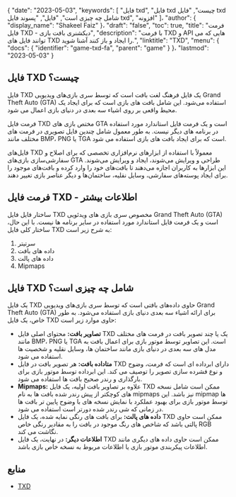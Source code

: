 {
  "date": "2023-05-03",
  "keywords": [
"فایل txd",
"فایل txd چیست",
"فایل txd شامل چه چیزی است",
"فایل",
"پسوند فایل txd",
"افزونه"
]،
  "author": {
    "display_name": "Shakeel Faiz"
}،
  "draft": "false",
  "toc": true,
  "title": "فرمت فایل TXD - دیکشنری بافت بازی",
  "description": "با فرمت TXD و API هایی که می توانند فایل های TXD را ایجاد و باز کنند آشنا شوید.",
  "linktitle": "TXD",
  "menu": {
    "docs": {
      "identifier": "game-txd-fa",
      "parent": "game"
}
}،
  "lastmod": "2023-05-03"
}

## فایل TXD چیست؟

فایل TXD یک فایل فرهنگ لغت بافت است که توسط سری بازی‌های ویدیویی Grand Theft Auto (GTA) استفاده می‌شود. این شامل بافت های بازی است که برای ایجاد یک محیط واقعی بر روی اشیاء سه بعدی در دنیای بازی اعمال می شود.

فرمت فایل TXD مختص بازی های GTA است و یک فرمت فایل استاندارد مورد استفاده در برنامه های دیگر نیست. به طور معمول شامل چندین فایل تصویری در فرمت های مختلف مانند BMP، PNG یا TGA است که برای ایجاد بافت های بازی استفاده می شود.

فایل‌های TXD معمولاً با استفاده از ابزارهای نرم‌افزاری تخصصی که برای اصلاح و سفارشی‌سازی بازی‌های GTA طراحی و ویرایش می‌شوند، ایجاد و ویرایش می‌شوند. این ابزارها به کاربران اجازه می‌دهند تا بافت‌های خود را وارد کرده و بافت‌های موجود را برای ایجاد پوسته‌های سفارشی، وسایل نقلیه، ساختمان‌ها و دیگر عناصر بازی تغییر دهند.

## فرمت فایل TXD - اطلاعات بیشتر

ساختار فایل فایل TXD مخصوص سری بازی های ویدئویی Grand Theft Auto (GTA) است و یک فرمت فایل استاندارد مورد استفاده در سایر برنامه ها نیست. با این حال، ساختار کلی فایل TXD به شرح زیر است:

1. سرتیتر
2. داده های بافت
3. داده های پالت
4. Mipmaps

## فایل TXD شامل چه چیزی است؟

یک فایل TXD حاوی داده‌های بافتی است که توسط سری بازی‌های ویدیویی Grand Theft Auto (GTA) برای ارائه اشیاء سه بعدی دنیای بازی استفاده می‌شود. به طور خاص، یک فایل TXD حاوی موارد زیر است:

- **تصاویر بافت:** محتوای اصلی فایل TXD یک یا چند تصویر بافت در فرمت های مختلف مانند BMP، PNG یا TGA است. این تصاویر توسط موتور بازی برای اعمال بافت به مدل های سه بعدی در دنیای بازی مانند ساختمان ها، وسایل نقلیه و شخصیت ها استفاده می شود.
- **متاداده بافت:** هر تصویر بافت در فایل TXD دارای ابرداده ای است که فرمت، وضوح و نوع فشرده سازی تصویر را توصیف می کند. این ابرداده توسط موتور بازی برای بارگذاری و رندر صحیح بافت ها استفاده می شود.
- **Mipmaps:** علاوه بر تصاویر بافت اولیه، یک فایل TXD ممکن است شامل نسخه های کوچکتر از پیش رندر شده بافت ها به نام mipmaps نیز باشد. این mipmap ها توسط موتور بازی برای بهبود عملکرد با نمایش نسخه های با وضوح پایین تر بافت ها در زمانی که شی رندر شده دورتر است استفاده می شود.
- **داده های پالت:** برای بافت های رنگی نمایه شده، یک فایل TXD ممکن است حاوی پالتی باشد که شاخص های رنگ موجود در بافت را به مقادیر رنگی خاص RGB نگاشت می کند.
- **اطلاعات دیگر:** در نهایت، یک فایل TXD ممکن است حاوی داده های دیگری مانند اطلاعات پیکربندی موتور بازی یا اطلاعات مربوط به نسخه خاص بازی باشد.

## منابع
* [TXD](https://gta.fandom.com/wiki/TXD)


